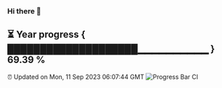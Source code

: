 ### Hi there 👋
⏳ Year progress { ████████████████████▁▁▁▁▁▁▁▁▁▁ } 69.39 %
---
⏰ Updated on Mon, 11 Sep 2023 06:07:44 GMT
![Progress Bar CI](https://github.com/Moyi321/Moyi321/workflows/Progress%20Bar%20CI/badge.svg)
